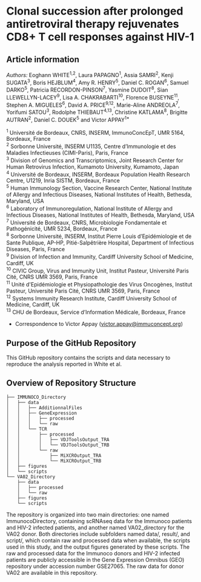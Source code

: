 # Clonal succession after prolonged antiretroviral therapy rejuvenates CD8+ T cell responses against HIV-1

## Article information

*Authors:* Eoghann WHITE<sup>1,2</sup>, Laura PAPAGNO<sup>1</sup>, Assia SAMRI<sup>2</sup>, Kenji SUGATA<sup>3</sup>, Boris HEJBLUM<sup>4</sup>, Amy R. HENRY<sup>5</sup>, Daniel C. ROGAN<sup>6</sup>, Samuel DARKO<sup>5</sup>, Patricia RECORDON-PINSON<sup>7</sup>, Yasmine DUDOIT<sup>8</sup>, Sian LLEWELLYN-LACEY<sup>9</sup>, Lisa A. CHAKRABARTI<sup>10</sup>, Florence BUSEYNE<sup>11</sup>, Stephen A. MIGUELES<sup>6</sup>, David A. PRICE<sup>9,12</sup>, Marie-Aline ANDREOLA<sup>7</sup>, Yorifumi SATOU<sup>3</sup>, Rodolphe THIEBAUT<sup>4,13</sup>, Christine KATLAMA<sup>8</sup>, Brigitte AUTRAN<sup>2</sup>, Daniel C. DOUEK<sup>5</sup> and Victor APPAY<sup>1*</sup>
 
<sup>1</sup> Université de Bordeaux, CNRS, INSERM, ImmunoConcEpT, UMR 5164, Bordeaux, France <br />
<sup>2</sup> Sorbonne Université, INSERM U1135, Centre d’Immunologie et des Maladies Infectieuses (CIMI-Paris), Paris, France <br />
<sup>3</sup> Division of Genomics and Transcriptomics, Joint Research Center for Human Retrovirus Infection, Kumamoto University, Kumamoto, Japan <br />
<sup>4</sup> Université de Bordeaux, INSERM, Bordeaux Population Health Research Centre, U1219, Inria SISTM, Bordeaux, France <br />
<sup>5</sup> Human Immunology Section, Vaccine Research Center, National Institute of Allergy and Infectious Diseases, National Institutes of Health, Bethesda, Maryland, USA <br />
<sup>6</sup> Laboratory of Immunoregulation, National Institute of Allergy and Infectious Diseases, National Institutes of Health, Bethesda, Maryland, USA <br />
<sup>7</sup> Université de Bordeaux, CNRS, Microbiologie Fondamentale et Pathogénicité, UMR 5234, Bordeaux, France <br />
<sup>8</sup> Sorbonne Université, INSERM, Institut Pierre Louis d’Epidémiologie et de Sante Publique, AP-HP, Pitié-Salpêtrière Hospital, Department of Infectious Diseases, Paris, France <br />
<sup>9</sup> Division of Infection and Immunity, Cardiff University School of Medicine, Cardiff, UK <br />
<sup>10</sup> CIVIC Group, Virus and Immunity Unit, Institut Pasteur, Université Paris Cité, CNRS UMR 3569, Paris, France <br />
<sup>11</sup> Unité d'Epidémiologie et Physiopathologie des Virus Oncogènes, Institut Pasteur, Université Paris Cité, CNRS UMR 3569, Paris, France <br />
<sup>12</sup> Systems Immunity Research Institute, Cardiff University School of Medicine, Cardiff, UK <br />
<sup>13</sup> CHU de Bordeaux, Service d’Information Médicale, Bordeaux, France <br />

* Correspondence to Victor Appay (victor.appay@immuconcept.org) 

## Purpose of the GitHub Repository

This GitHub repository contains the scripts and data necessary to reproduce the analysis reported in White et al.
 
## Overview of Repository Structure
	
	├── IMMUNOCO_Directory
	│   ├── data
	│   │   ├── AdditionnalFiles
	│   │   ├── GeneExpression
	│   │   │   ├── processed
	│   │   │   └── raw
	│   │   └── TCR
	│   │       ├── processed
	│   │       │   ├── VDJToolsOutput_TRA
	│   │       │   └── VDJToolsOutput_TRB
	│   │       └── raw
	│   │           ├── MiXCROutput_TRA
	│   │           └── MiXCROutput_TRB
	│   ├── figures
	│   └── scripts
	└── VA02_Directory
	    ├── data
	    │   ├── processed
	    │   └── raw
	    ├── figures
	    └── scripts

The repository is organized into two main directories: one named ImmunocoDirectory, containing scRNAseq data for the Immunoco patients and HIV-2 infected patients, and another named VA02_directory for the VA02 donor. Both directories include subfolders named data/, result/, and script/, which contain raw and processed data when available, the scripts used in this study, and the output figures generated by these scripts. The raw and processed data for the Immunoco donors and HIV-2 infected patients are publicly accessible in the Gene Expression Omnibus (GEO) repository under accession number GSE27065. The raw data for donor VA02 are available in this repository.
